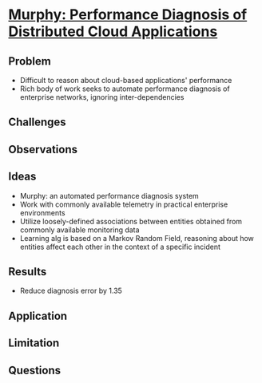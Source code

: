 # [Murphy: Performance Diagnosis of Distributed Cloud Applications](https://dl.acm.org/doi/pdf/10.1145/3603269.3604877?casa_token=Sc1eRh15B2kAAAAA:fkTnaOviYsyD2LXPGkjH4DwMwNa4kXxuqy3rXe0J0KTYW_-wqbEYmLHJXsGOZcQINr8xwMjMBQk)

## Problem
- Difficult to reason about cloud-based applications' performance
- Rich body of work seeks to automate performance diagnosis of enterprise networks, ignoring inter-dependencies

## Challenges

## Observations

## Ideas
- Murphy: an automated performance diagnosis system
- Work with commonly available telemetry in practical enterprise environments
- Utilize loosely-defined associations between entities obtained from commonly available monitoring data
- Learning alg is based on a Markov Random Field, reasoning about how entities affect each other in the context of a specific incident

## Results
- Reduce diagnosis error by 1.35

## Application

## Limitation

## Questions